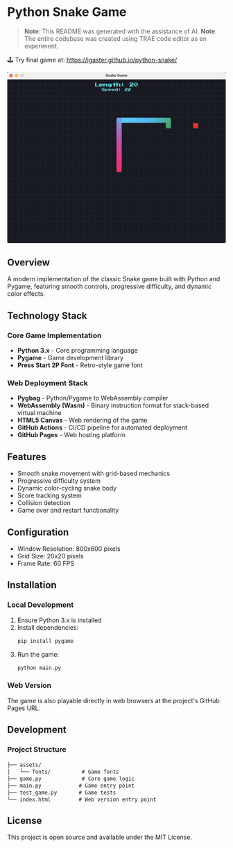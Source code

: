 # Python Snake Game

> **Note**: This README was generated with the assistance of AI.
> **Note**: The entire codebase was created using TRAE code editor as en experiment.

🕹️ Try final game at:  https://igaster.github.io/python-snake/

![Snake Game Screenshot](assets/screenshot.png)

## Overview
A modern implementation of the classic Snake game built with Python and Pygame, featuring smooth controls, progressive difficulty, and dynamic color effects.

## Technology Stack

### Core Game Implementation
- **Python 3.x** - Core programming language
- **Pygame** - Game development library
- **Press Start 2P Font** - Retro-style game font

### Web Deployment Stack
- **Pygbag** - Python/Pygame to WebAssembly compiler
- **WebAssembly (Wasm)** - Binary instruction format for stack-based virtual machine
- **HTML5 Canvas** - Web rendering of the game
- **GitHub Actions** - CI/CD pipeline for automated deployment
- **GitHub Pages** - Web hosting platform

## Features
- Smooth snake movement with grid-based mechanics
- Progressive difficulty system
- Dynamic color-cycling snake body
- Score tracking system
- Collision detection
- Game over and restart functionality

## Configuration
- Window Resolution: 800x600 pixels
- Grid Size: 20x20 pixels
- Frame Rate: 60 FPS

## Installation

### Local Development
1. Ensure Python 3.x is installed
2. Install dependencies:
   ```bash
   pip install pygame
   ```
3. Run the game:
   ```bash
   python main.py
   ```

### Web Version
The game is also playable directly in web browsers at the project's GitHub Pages URL.

## Development

### Project Structure
```
├── assets/
│   └── fonts/          # Game fonts
├── game.py             # Core game logic
├── main.py            # Game entry point
├── test_game.py       # Game tests
└── index.html         # Web version entry point
```

## License
This project is open source and available under the MIT License.